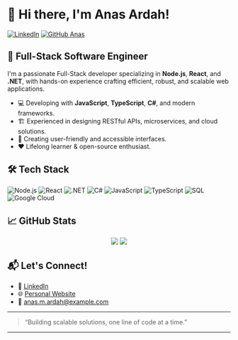 # 👋 Hi there, I'm Anas Ardah!

[![LinkedIn](https://img.shields.io/badge/LinkedIn-anas--alardah-blue?logo=linkedin)](https://www.linkedin.com/in/anas-alardah)
[![GitHub Anas](https://img.shields.io/github/followers/Anas-M-Ardah?label=Follow&style=social)](https://github.com/Anas-M-Ardah)

## 🚀 Full-Stack Software Engineer

I'm a passionate Full-Stack developer specializing in **Node.js**, **React**, and **.NET**, with hands-on experience crafting efficient, robust, and scalable web applications.

- 💻 Developing with **JavaScript**, **TypeScript**, **C#**, and modern frameworks.
- 🏗️ Experienced in designing RESTful APIs, microservices, and cloud solutions.
- 🎨 Creating user-friendly and accessible interfaces.
- ❤️ Lifelong learner & open-source enthusiast.

## 🛠️ Tech Stack

![Node.js](https://img.shields.io/badge/Node.js-339933?logo=nodedotjs&logoColor=white)
![React](https://img.shields.io/badge/React-61DAFB?logo=react&logoColor=white)
![.NET](https://img.shields.io/badge/.NET-512BD4?logo=dotnet&logoColor=white)
![C#](https://img.shields.io/badge/C%23-239120?logo=c-sharp&logoColor=white)
![JavaScript](https://img.shields.io/badge/JavaScript-F7DF1E?logo=javascript&logoColor=black)
![TypeScript](https://img.shields.io/badge/TypeScript-007ACC?logo=typescript&logoColor=white)
![SQL](https://img.shields.io/badge/SQL-4479A1?logo=postgresql&logoColor=white)
![Google Cloud](https://img.shields.io/badge/Google%20Cloud-4285F4?logo=googlecloud&logoColor=white)

## 📈 GitHub Stats

<p align="center">
  <img src="https://github-readme-stats.vercel.app/api?username=Anas-M-Ardah&show_icons=true&hide_title=true" />
  <img src="https://github-readme-stats.vercel.app/api/top-langs/?username=Anas-M-Ardah&layout=compact" />
</p>

## 📬 Let's Connect!

- 💼 [LinkedIn](https://www.linkedin.com/in/anas-alardah)
- 🌐 [Personal Website](#) <!-- Add your website link here if you have one -->
- 📧 anas.m.ardah@example.com <!-- Replace with your email if you want it public -->

---

> “Building scalable solutions, one line of code at a time.”

---
